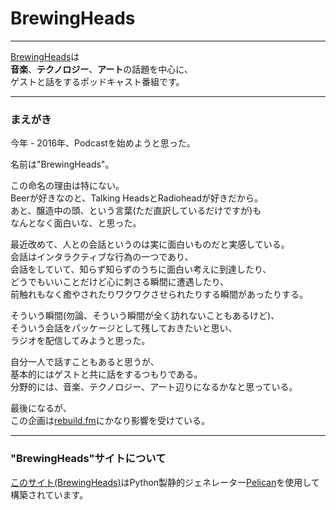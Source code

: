 # BrewingHeads
---------

[BrewingHeads](http://shinshin86.github.io/BrewingHeads/)は<br>
**音楽**、**テクノロジー**、**アート**の話題を中心に、<br>
ゲストと話をするポッドキャスト番組です。


--------

### まえがき

今年 - 2016年、Podcastを始めようと思った。

名前は"BrewingHeads"。

この命名の理由は特にない。<br>
Beerが好きなのと、Talking HeadsとRadioheadが好きだから。<br>
あと、醸造中の頭、という言葉(ただ直訳しているだけですが)も<br>
なんとなく面白いな、と思った。


最近改めて、人との会話というのは実に面白いものだと実感している。<br>
会話はインタラクティブな行為の一つであり、<br>
会話をしていて、知らず知らずのうちに面白い考えに到達したり、<br>
どうでもいいことだけど心に刺さる瞬間に遭遇したり、<br>
前触れもなく癒やされたりワクワクさせられたりする瞬間があったりする。<br>

そういう瞬間(勿論、そういう瞬間が全く訪れないこともあるけど)、<br>
そういう会話をパッケージとして残しておきたいと思い、<br>
ラジオを配信してみようと思った。

自分一人で話すこともあると思うが、<br>
基本的にはゲストと共に話をするつもりである。<br>
分野的には、音楽、テクノロジー、アート辺りになるかなと思っている。


最後になるが、<br>
この企画は[rebuild.fm](https://rebuild.fm/)にかなり影響を受けている。

------

### "BrewingHeads"サイトについて

[このサイト(BrewingHeads)](http://shinshin86.github.io/BrewingHeads/)はPython製静的ジェネレーター[Pelican](http://docs.getpelican.com/en/3.6.3/)を使用して構築されています。
